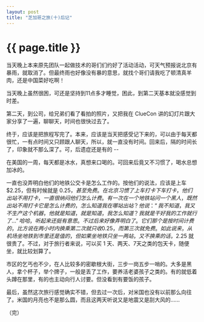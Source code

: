 ```yaml
---
layout: post
title: "芝加哥之旅(十)后记"
---
```


# {{ page.title }}

当天晚上本来原先团队一起做技术的哥们们约好了活动活动，可天气预报说北京有暴雨，就取消了。但最终雨也好像没有暴的意思，就找个哥们请我吃了顿清真羊肉，还是中国菜好吃啊！

当天晚上虽然很困，可还是坚持到11点多才睡觉，困此，到第二天基本就没感觉到时差。

第二天，到公司，给兄弟们看了看拍的照片，又把我在 ClueCon 讲的幻灯片跟大家分享了一遍，聊聊天，时间也很快过去了。

终于，应该是把旅程写完了。本来，应该是当天把感受记下来的，可以由于每天都很忙，一有点时间又只顾跟人聊天，所以，就一直没有时间。回来后，隔的时间长了，印象就不那么深了。可，后遗症还是有的 --

在美国的一周，每天都是冰水，真想来口喝的。可回来后竟又不习惯了，喝水总想加冰的。

一直也没弄明白他们的地铁公交卡是怎么工作的。按他们的说法，应该是上车 $2.25，但有时候就是 $0.25，甚至免费。在北京习惯了上车打卡下车打卡，他们出站不用打卡， 一直很纳闷他们怎么计费。有一次在一个地铁站问一个黑人，既然出站不用打卡它是怎么计费的，怎么知道我在哪站出站？他说：“我不知道，我又不生产这个机器，他就是知道，就是知道，我怎么知道？我就是干好我的工作就行了...” 哈哈，听起来还挺有意思。不过后来好像弄明白了。它们那个是按时间计费的，比方说在两小时内换乘第二次就只收 0.25，而第三次就免费。如此说来，从机场坐地铁到市里还是值的，但如果坐地铁只坐一两站，又不换乘的话，$2.25 就很贵了。不过，对于旅行者来说，可以买 1 天、两天、7天之类的包天卡，随便坐，就比较划算了。

市区的乞丐也不少，在人比较多的密歇根大街，三步一岗五步一哨的。大多是黑人，拿个杯子，举个牌子，一般是丢了工作，要养活老婆孩子之类的。有的就低着头蹲在那里，有的也主动向行人讨要。但没看到有要饭的孩子。

最后，虽然这次旅行感觉确实不错，但去过一次后，对米国也没有以前那么向往了。米国的月亮也不是那么圆，而且这两天听说又是地震又是刮大风的…...

（完）
